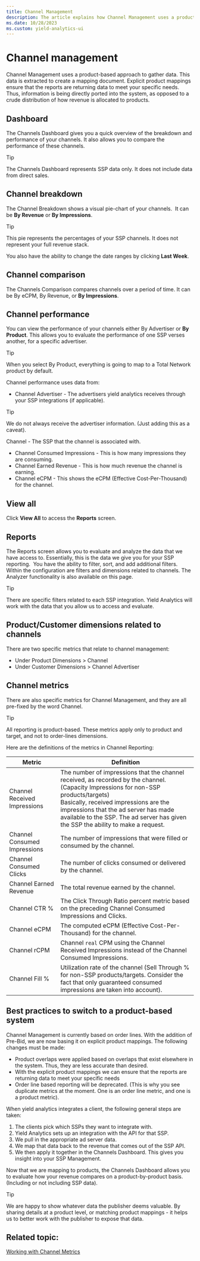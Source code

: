 ```yaml
---
title: Channel Management
description: The article explains how Channel Management uses a product-based approach to gather data. 
ms.date: 10/28/2023
ms.custom: yield-analytics-ui
---
```


# Channel management

Channel Management uses a product-based approach to gather data. This data is extracted to create a mapping document. Explicit product
mappings ensure that the reports are returning data to meet your specific needs. Thus, information is being directly ported into the
system, as opposed to a crude distribution of how revenue is allocated to products.

## Dashboard

The Channels Dashboard gives you a quick overview of the breakdown and performance of your channels. It also allows you to compare the performance of these channels.

> [!TIP]
> The Channels Dashboard represents SSP data only. It does not include data from direct sales.

## Channel breakdown

The Channel Breakdown shows a visual pie-chart of your channels.  It can be **By Revenue** or **By Impressions**.

> [!TIP]
> This pie represents the percentages of your SSP channels. It does not represent your full revenue stack.

You also have the ability to change the date ranges by clicking **Last Week**.

## Channel comparison

The Channels Comparison compares channels over a period of time. It can be By eCPM, By Revenue, or **By Impressions**.

## Channel performance

You can view the performance of your channels either By Advertiser or **By Product**. This allows you to evaluate the performance of one SSP verses another, for a specific advertiser.

> [!TIP]
> When you select By Product, everything is going to map to a Total Network product by default.

Channel performance uses data from:

- Channel Advertiser - The advertisers yield analytics receives through your SSP integrations (if applicable).

> [!TIP]
> We do not always receive the advertiser information. (Just adding this as a caveat).

Channel - The SSP that the channel is associated with.

- Channel Consumed Impressions - This is how many impressions they are consuming.
- Channel Earned Revenue - This is how much revenue the channel is earning.
- Channel eCPM - This shows the eCPM (Effective Cost-Per-Thousand) for the channel.

## View all

Click **View All** to access the **Reports** screen.

## Reports

The Reports screen allows you to evaluate and analyze the data that we have access to. Essentially, this is the data we give you for your SSP reporting.  You have the ability to filter, sort, and add additional filters. Within the configuration are filters and dimensions related to channels.
The Analyzer functionality is also available on this page.

> [!TIP]
> There are specific filters related to each SSP integration. Yield Analytics will work with the data that you allow us to access and
> evaluate.

## Product/Customer dimensions related to channels

There are two specific metrics that relate to channel management: 

- Under Product Dimensions \> Channel
- Under Customer Dimensions \> Channel Advertiser

## Channel metrics

There are also specific metrics for Channel Management, and they are all pre-fixed by the word Channel.

> [!TIP]
> All reporting is product-based. These metrics apply only to product and target, and not to order-lines dimensions.

Here are the definitions of the metrics in Channel Reporting:

| Metric | Definition |
|---|---|
| Channel Received Impressions | The number of impressions that the channel received, as recorded by the channel. (Capacity Impressions for non-SSP products/targets)<br>Basically, received impressions are the impressions that the ad server has made available to the SSP. The ad server has given the SSP the ability to make a request. |
| Channel Consumed Impressions | The number of impressions that were filled or consumed by the channel. |
| Channel Consumed Clicks | The number of clicks consumed or delivered by the channel. |
| Channel Earned Revenue | The total revenue earned by the channel. |
| Channel CTR % | The Click Through Ratio percent metric based on the preceding Channel Consumed Impressions and Clicks. |
| Channel eCPM | The computed eCPM (Effective Cost-Per-Thousand) for the channel.  |
| Channel rCPM | Channel `real` CPM using the Channel Received Impressions instead of the Channel Consumed Impressions. |
| Channel Fill % | Utilization rate of the channel (Sell Through % for non-SSP products/targets. Consider the fact that only guaranteed consumed impressions are taken into account). |

## Best practices to switch to a product-based system

Channel Management is currently based on order lines. With the addition of Pre-Bid, we are now basing it on explicit product mappings. The
following changes must be made:

- Product overlaps were applied based on overlaps that exist elsewhere in the system. Thus, they are less accurate than desired.
- With the explicit product mappings we can ensure that the reports are returning data to meet your specific needs
- Order line based reporting will be deprecated. (This is why you see duplicate metrics at the moment. One is an order line metric, and one is a product metric).

When yield analytics integrates a client, the following general steps are taken:

1. The clients pick which SSPs they want to integrate with.
1. Yield Analytics sets up an integration with the API for that SSP.
1. We pull in the appropriate ad server data.
1. We map that data back to the revenue that comes out of the SSP API.
1. We then apply it together in the Channels Dashboard. This gives you insight into your SSP Management.

Now that we are mapping to products, the Channels Dashboard allows you to evaluate how your revenue compares on a product-by-product basis. (Including or not including SSP data).

> [!TIP]
> We are happy to show whatever data the publisher deems valuable. By sharing details at a product level, or matching product mappings - it helps us to better work with the publisher to expose that data.

## Related topic:

[Working with Channel Metrics](working-with-channel-metrics.md)